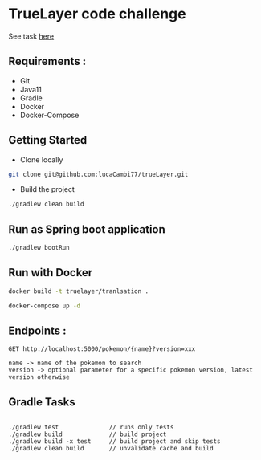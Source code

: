 # TrueLayer code challenge

See task [here](https://docs.google.com/document/d/1L0xflPoRq2fbPH0vK9--FGUVyny5LjTCwh-Cki41Xps/edit#)

## Requirements : 

* Git
* Java11
* Gradle
* Docker
* Docker-Compose

## Getting Started

* Clone locally 
```bash
git clone git@github.com:lucaCambi77/trueLayer.git
```

* Build the project 
```bash
./gradlew clean build
```

## Run as Spring boot application

```bash
./gradlew bootRun
```

## Run with Docker

```bash
docker build -t truelayer/tranlsation .
```
```bash
docker-compose up -d
```

## Endpoints : 

```
GET http://localhost:5000/pokemon/{name}?version=xxx

name -> name of the pokemon to search
version -> optional parameter for a specific pokemon version, latest version otherwise
```

## Gradle Tasks

```

./gradlew test              // runs only tests
./gradlew build             // build project
./gradlew build -x test     // build project and skip tests
./gradlew clean build       // unvalidate cache and build

```
